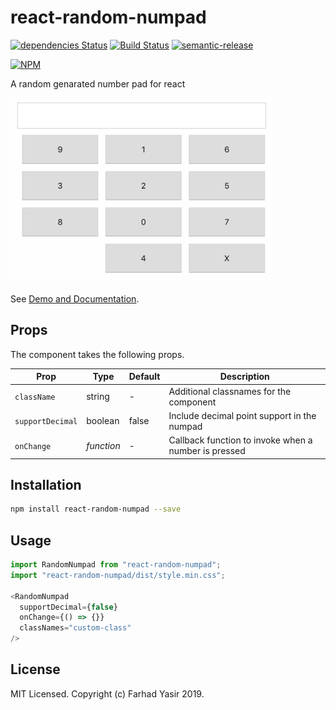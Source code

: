 # react-random-numpad

[![dependencies Status](https://david-dm.org/nutboltu/react-random-numpad/status.svg)](https://david-dm.org/nutboltu/react-random-numpad)  [![Build Status](https://travis-ci.org/nutboltu/react-random-numpad.svg?branch=master)](https://travis-ci.org/nutboltu/react-random-numpad) [![semantic-release](https://img.shields.io/badge/%20%20%F0%9F%93%A6%F0%9F%9A%80-semantic--release-e10079.svg)](https://github.com/semantic-release/semantic-release)

[![NPM](https://nodei.co/npm/react-random-numpad.png?downloads=true&downloadRank=true&stars=true)](https://nodei.co/npm/react-random-numpad/)

A random genarated number pad for react

![Screenshot](/docs/react-random-numpad.png)

See [Demo and Documentation](https://nutboltu.github.io/react-random-numpad).

## Props

The component takes the following props.

| Prop              | Type       | Default | Description |
|-------------------|------------|-------------|-------------|
| `className`       | string  | - | Additional classnames for the component |
| `supportDecimal`  | boolean | false| Include decimal point support in the numpad|
| `onChange`        | _function_ | - |Callback function to invoke when a number is pressed |

## Installation

```bash
npm install react-random-numpad --save
```

## Usage

```javascript
import RandomNumpad from "react-random-numpad";
import "react-random-numpad/dist/style.min.css";

<RandomNumpad
  supportDecimal={false}
  onChange={() => {}}
  classNames="custom-class"
/>
```

## License

MIT Licensed. Copyright (c) Farhad Yasir 2019.
